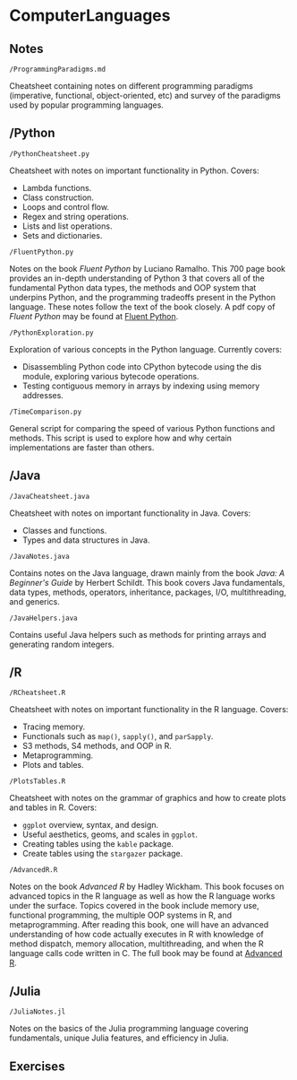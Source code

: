 # ComputerLanguages

## Notes

`/ProgrammingParadigms.md`

Cheatsheet containing notes on different programming paradigms (imperative, functional, object-oriented, etc) and survey of the paradigms used by popular programming languages.

## /Python 

`/PythonCheatsheet.py`

Cheatsheet with notes on important functionality in Python. Covers:
* Lambda functions.
* Class construction.
* Loops and control flow.
* Regex and string operations.
* Lists and list operations.
* Sets and dictionaries.

`/FluentPython.py`

Notes on the book *Fluent Python* by Luciano Ramalho. This 700 page book provides an in-depth understanding of Python 3 that covers all of the fundamental Python data types, the methods and OOP system that underpins Python, and the programming tradeoffs present in the Python language. These notes follow the text of the book closely. A pdf copy of *Fluent Python* may be found at [Fluent Python](https://github.com/hiddenJuliet/pythondocument/blob/master/Fluent%20Python.pdf).

`/PythonExploration.py`

Exploration of various concepts in the Python language. Currently covers:
* Disassembling Python code into CPython bytecode using the dis module, exploring various bytecode operations. 
* Testing contiguous memory in arrays by indexing using memory addresses.

`/TimeComparison.py`

General script for comparing the speed of various Python functions and methods. This script is used to explore how and why certain implementations are faster than others.

## /Java

`/JavaCheatsheet.java`

Cheatsheet with notes on important functionality in Java. Covers:
* Classes and functions.
* Types and data structures in Java.

`/JavaNotes.java`

Contains notes on the Java language, drawn mainly from the book *Java: A Beginner's Guide* by Herbert Schildt. This book covers Java fundamentals, data types, methods, operators, inheritance, packages, I/O, multithreading, and generics.

`/JavaHelpers.java`

Contains useful Java helpers such as methods for printing arrays and generating random integers.

## /R

`/RCheatsheet.R`

Cheatsheet with notes on important functionality in the R language. Covers:
* Tracing memory.
* Functionals such as `map()`, `sapply()`, and `parSapply`.
* S3 methods, S4 methods, and OOP in R.
* Metaprogramming.
* Plots and tables.

`/PlotsTables.R`

Cheatsheet with notes on the grammar of graphics and how to create plots and tables in R. Covers:
* `ggplot` overview, syntax, and design.
* Useful aesthetics, geoms, and scales in `ggplot`.
* Creating tables using the `kable` package.
* Create tables using the `stargazer` package.

`/AdvancedR.R`

Notes on the book *Advanced R* by Hadley Wickham. This book focuses on advanced topics in the R language as well as how the R language works under the surface. Topics covered in the book include memory use, functional programming, the multiple OOP systems in R, and metaprogramming. After reading this book, one will have an advanced understanding of how code actually executes in R with knowledge of method dispatch, memory allocation, multithreading, and when the R language calls code written in C. The full book may be found at [Advanced R](https://adv-r.hadley.nz/). 

## /Julia

`/JuliaNotes.jl`

Notes on the basics of the Julia programming language covering fundamentals, unique Julia features, and efficiency in Julia.

## Exercises
